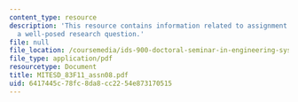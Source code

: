 ```yaml
---
content_type: resource
description: 'This resource contains information related to assignment 8: developing
  a well-posed research question.'
file: null
file_location: /coursemedia/ids-900-doctoral-seminar-in-engineering-systems-fall-2011/6417445c78fc8da8cc2254e873170515_MITESD_83F11_assn08.pdf
file_type: application/pdf
resourcetype: Document
title: MITESD_83F11_assn08.pdf
uid: 6417445c-78fc-8da8-cc22-54e873170515
---
```

